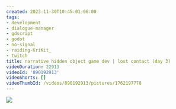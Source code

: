 ```yaml
---
created: 2023-11-30T10:45:01-06:00
tags:
- development
- dialogue-manager
- gdscript
- godot
- no-signal
- raiding-KriKit_
- twitch
title: narrative hidden object game dev | lost contact (day 3)
videoDuration: 22913
videoId: '890192913'
videoShorts: []
videoThumbId: /videos/890192913/pictures/1762197778
---
```


![](20231130164501.jpg)
